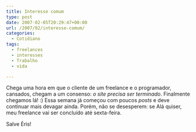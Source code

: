 ```yaml
---
title: Interesse comum
type: post
date: 2007-02-05T20:29:47+00:00
url: /2007/02/interesse-comum/
categories:
  - Cotidiano
tags:
  - freelances
  - interesses
  - Trabalho
  - vida

---
```

Chega uma hora em que o cliente de um freelance e o programador, cansados, chegam a um consenso: _o site precisa ser terminado_. Finalmente chegamos lá! :) Essa semana já começou com poucos _posts_ e deve continuar mais devagar ainda. Porém, não se desesperem: se Alá quiser, meu freelance vai ser concluído até sexta-feira.

Salve Éris!

